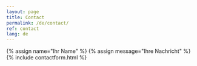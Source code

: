 ```yaml
---
layout: page
title: Contact
permalink: /de/contact/
ref: contact
lang: de
---
```

{% assign name="Ihr Name" %}
{% assign message="Ihre Nachricht" %}
{% include contactform.html %}